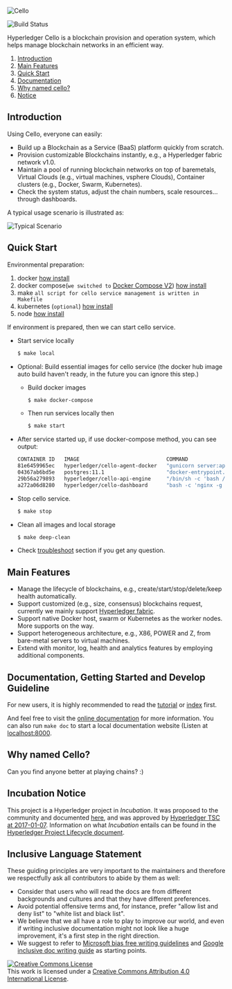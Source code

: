 ![Cello](docs/images/favicon.png)

![Build Status](https://github.com/hyperledger/cello/actions/workflows/docker-image.yml/badge.svg)

Hyperledger Cello is a blockchain provision and operation system, which helps manage blockchain networks in an efficient way.

1. [Introduction](#introduction)
2. [Main Features](#main-features)
3. [Quick Start](#quick-start)
4. [Documentation](#documentation-getting-started-and-develop-guideline)
5. [Why named cello?](#why-named-cello)
6. [Notice](#incubation-notice)

## Introduction

Using Cello, everyone can easily:

- Build up a Blockchain as a Service (BaaS) platform quickly from scratch.
- Provision customizable Blockchains instantly, e.g., a Hyperledger fabric network v1.0.
- Maintain a pool of running blockchain networks on top of baremetals, Virtual Clouds (e.g., virtual machines, vsphere Clouds), Container clusters (e.g., Docker, Swarm, Kubernetes).
- Check the system status, adjust the chain numbers, scale resources... through dashboards.

A typical usage scenario is illustrated as:

![Typical Scenario](docs/images/scenario.png)

## Quick Start

Environmental preparation:

1. docker [how install](https://get.docker.com)
2. docker compose(`we switched to` [Docker Compose V2](https://docs.docker.com/compose/#compose-v2-and-the-new-docker-compose-command)) [how install](https://docs.docker.com/compose/install/)
3. make `all script for cello service management is written in Makefile`
4. kubernetes (`optional`) [how install](https://kubernetes.io/docs/setup/)
5. node [how install](https://nodejs.org/en/download/)

If environment is prepared, then we can start cello service.

- Start service locally

  ```bash
  $ make local
  ```

- Optional: Build essential images for cello service (the docker hub image auto build haven't ready, in the future you can ignore this step.)

  - Build docker images
    ```bash
    $ make docker-compose
    ```
  - Then run services locally then
    ```bash
    $ make start
    ```

- After service started up, if use docker-compose method, you can see output:

  ```bash
  CONTAINER ID   IMAGE                            COMMAND                  CREATED         STATUS         PORTS                                                                                  NAMES
  81e6459965ec   hyperledger/cello-agent-docker   "gunicorn server:app…"   4 seconds ago   Up 2 seconds   0.0.0.0:2375->2375/tcp, :::2375->2375/tcp, 0.0.0.0:5001->5001/tcp, :::5001->5001/tcp   cello.docker.agent
  04367ab6bd5e   postgres:11.1                    "docker-entrypoint.s…"   4 seconds ago   Up 2 seconds   0.0.0.0:5432->5432/tcp, :::5432->5432/tcp                                              cello-postgres
  29b56a279893   hyperledger/cello-api-engine     "/bin/sh -c 'bash /e…"   4 seconds ago   Up 2 seconds   0.0.0.0:8080->8080/tcp, :::8080->8080/tcp                                              cello-api-engine
  a272a06d8280   hyperledger/cello-dashboard      "bash -c 'nginx -g '…"   4 seconds ago   Up 2 seconds   80/tcp, 0.0.0.0:8081->8081/tcp, :::8081->8081/tcp                                      cello-dashboard
  ```

- Stop cello service.<!---, same as start, need set the `DEPLOY_METHOD` variable.-->

  ```bash
  $ make stop
  ```

- Clean all images and local storage

  ```bash
  $ make deep-clean
  ```

- Check [troubleshoot](https://github.com/hyperledger/cello/blob/main/docs/setup/server.md#3-troubleshoot) section if you get any question.

## Main Features

- Manage the lifecycle of blockchains, e.g., create/start/stop/delete/keep health automatically.
- Support customized (e.g., size, consensus) blockchains request, currently we mainly support [Hyperledger fabric](https://github.com/hyperledger/fabric).
- Support native Docker host, swarm or Kubernetes as the worker nodes. More supports on the way.
- Support heterogeneous architecture, e.g., X86, POWER and Z, from bare-metal servers to virtual machines.
- Extend with monitor, log, health and analytics features by employing additional components.

## Documentation, Getting Started and Develop Guideline

For new users, it is highly recommended to read the [tutorial](docs/tutorial.md) or [index](docs/index.md) first.

And feel free to visit the [online documentation](http://cello.readthedocs.io/en/latest/) for more information. You can also run `make doc` to start a local documentation website (Listen at [localhost:8000](http://127.0.0.1:8000).

## Why named Cello?

Can you find anyone better at playing chains? :)

## Incubation Notice

This project is a Hyperledger project in _Incubation_. It was proposed to the community and documented [here](https://docs.google.com/document/d/1E2i5GRqWsIag7KTxjQ_jQdDiWcuikv3KqXeuw7NaceM/edit), and was approved by [Hyperledger TSC at 2017-01-07](https://lists.hyperledger.org/pipermail/hyperledger-tsc/2017-January/000535.html). Information on what _Incubation_ entails can be found in the [Hyperledger Project Lifecycle document](https://goo.gl/4edNRc).

## Inclusive Language Statement

These guiding principles are very important to the maintainers and therefore
we respectfully ask all contributors to abide by them as well:

- Consider that users who will read the docs are from different backgrounds and
  cultures and that they have different preferences.
- Avoid potential offensive terms and, for instance, prefer "allow list and
  deny list" to "white list and black list".
- We believe that we all have a role to play to improve our world, and even if
  writing inclusive documentation might not look like a huge improvement, it's a
  first step in the right direction.
- We suggest to refer to
  [Microsoft bias free writing guidelines](https://docs.microsoft.com/en-us/style-guide/bias-free-communication)
  and
  [Google inclusive doc writing guide](https://developers.google.com/style/inclusive-documentation)
  as starting points.

<a rel="license" href="http://creativecommons.org/licenses/by/4.0/"><img alt="Creative Commons License" style="border-width:0" src="https://i.creativecommons.org/l/by/4.0/88x31.png" /></a><br />This work is licensed under a <a rel="license" href="http://creativecommons.org/licenses/by/4.0/">Creative Commons Attribution 4.0 International License</a>.
